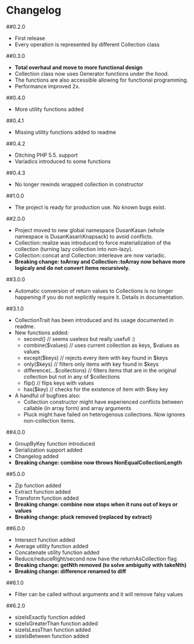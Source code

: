 # Changelog

##0.2.0
- First release
- Every operation is represented by different Collection class

##0.3.0
- **Total overhaul and move to more functional design**
- Collection class now uses Generator functions under the hood. 
- The functions are also accessible allowing for functional programming. 
- Performance improved 2x.

##0.4.0
- More utility functions added

##0.4.1
- Missing utility functions added to readme

##0.4.2
- Ditching PHP 5.5. support
- Variadics introduced to some functions

##0.4.3
- No longer rewinds wrapped collection in constructor

##1.0.0
- The project is ready for production use. No known bugs exist.

##2.0.0
- Project moved to new global namespace DusanKasan (whole namespace is DusanKasan\Knapsack) to avoid conflicts. 
- Collection::realize was introduced to force materialization of the collection (turning lazy collection into non-lazy). 
- Collection::concat and Collection::interleave are now variadic.
- **Breaking change: toArray and Collection::toArray now behave more logicaly and do not convert items recursively.**

##3.0.0
- Automatic conversion of return values to Collections is no longer happening if you do not explicitly require it. Details in documentation.

##3.1.0
- CollectionTrait has been introduced and its usage documented in readme.
- New functions added:
    - second() // seems useless but really usefull :)
    - combine($values) // uses current collection as keys, $values as values
    - except($keys) // rejects every item with key found in $keys
    - only($keys) // filters only items with key found in $keys
    - difference(...$collections) // filters items that are in the original collection but not in any of $collections
    - flip() // flips keys with values
    - has($key) // checks for the existence of item with $key key
- A handful of bugfixes also:
    - Collection constructor might have experienced conflicts between callable (in array form) and array arguments
    - Pluck might have failed on heterogenous collections. Now ignores non-collection items.

##4.0.0
- GroupByKey function introduced
- Serialization support added
- Changelog added
- **Breaking change: combine now throws NonEqualCollectionLength**

##5.0.0
- Zip function added
- Extract function added
- Transform function added
- **Breaking change: combine now stops when it runs out of keys or values**
- **Breaking change: pluck removed (replaced by extract)**

##6.0.0
- Intersect function added
- Average utility function added
- Concatenate utility function added
- Reduce/reduceRight/second now have the returnAsCollection flag
- **Breaking change: getNth removed (to solve ambiguity with takeNth)**
- **Breaking change: difference renamed to diff**

##6.1.0
- Filter can be called without arguments and it will remove falsy values

##6.2.0
- sizeIsExactly function added
- sizeIsGreaterThan function added
- sizeIsLessThan function added
- sizeIsBetween function added
